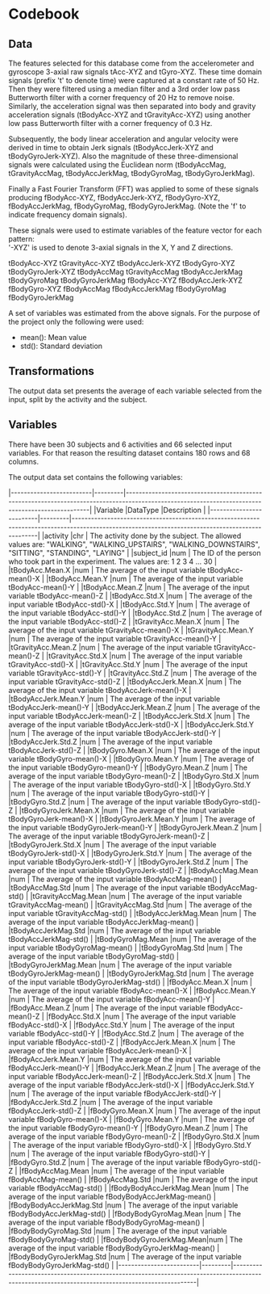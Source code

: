 Codebook
========================================

## Data

The features selected for this database come from the accelerometer and gyroscope 3-axial raw signals tAcc-XYZ and tGyro-XYZ. These time domain signals (prefix 't' to denote time) were captured at a constant rate of 50 Hz. Then they were filtered using a median filter and a 3rd order low pass Butterworth filter with a corner frequency of 20 Hz to remove noise. Similarly, the acceleration signal was then separated into body and gravity acceleration signals (tBodyAcc-XYZ and tGravityAcc-XYZ) using another low pass Butterworth filter with a corner frequency of 0.3 Hz. 

Subsequently, the body linear acceleration and angular velocity were derived in time to obtain Jerk signals (tBodyAccJerk-XYZ and tBodyGyroJerk-XYZ). Also the magnitude of these three-dimensional signals were calculated using the Euclidean norm (tBodyAccMag, tGravityAccMag, tBodyAccJerkMag, tBodyGyroMag, tBodyGyroJerkMag). 

Finally a Fast Fourier Transform (FFT) was applied to some of these signals producing fBodyAcc-XYZ, fBodyAccJerk-XYZ, fBodyGyro-XYZ, fBodyAccJerkMag, fBodyGyroMag, fBodyGyroJerkMag. (Note the 'f' to indicate frequency domain signals). 

These signals were used to estimate variables of the feature vector for each pattern:  
'-XYZ' is used to denote 3-axial signals in the X, Y and Z directions.

tBodyAcc-XYZ
tGravityAcc-XYZ
tBodyAccJerk-XYZ
tBodyGyro-XYZ
tBodyGyroJerk-XYZ
tBodyAccMag
tGravityAccMag
tBodyAccJerkMag
tBodyGyroMag
tBodyGyroJerkMag
fBodyAcc-XYZ
fBodyAccJerk-XYZ
fBodyGyro-XYZ
fBodyAccMag
fBodyAccJerkMag
fBodyGyroMag
fBodyGyroJerkMag

A set of variables was estimated from the above signals. For the purpose of the project only the following were used:
* mean(): Mean value
* std(): Standard deviation

## Transformations

The output data set presents the average of each variable selected from the input, split by the activity and the subject. 

## Variables

There have been 30 subjects and 6 activities and 66 selected input variables. For that reason the resulting dataset contains 180 rows and 68 columns.

The output data set contains the following variables:

|-------------------------|---------|-------------------------------------------------------------------------------------------------------------------------------------------------|
|Variable                 |DataType |Description                                                                                                                                      |
|-------------------------|---------|-------------------------------------------------------------------------------------------------------------------------------------------------|
|activity                 |chr      |  The activity done by the subject. The allowed values are: "WALKING", "WALKING_UPSTAIRS", "WALKING_DOWNSTAIRS", "SITTING", "STANDING", "LAYING" |
|subject_id               |num      |  The ID of the person who took part in the experiment. The values are: 1 2 3 4 ... 30                                                           |
|tBodyAcc.Mean.X          |num      |  The average of the input variable tBodyAcc-mean()-X                                                                                            |
|tBodyAcc.Mean.Y          |num      |  The average of the input variable tBodyAcc-mean()-Y                                                                                            |
|tBodyAcc.Mean.Z          |num      |  The average of the input variable tBodyAcc-mean()-Z                                                                                            |
|tBodyAcc.Std.X           |num      |  The average of the input variable tBodyAcc-std()-X                                                                                             |
|tBodyAcc.Std.Y           |num      |  The average of the input variable tBodyAcc-std()-Y                                                                                             |
|tBodyAcc.Std.Z           |num      |  The average of the input variable tBodyAcc-std()-Z                                                                                             |
|tGravityAcc.Mean.X       |num      |  The average of the input variable tGravityAcc-mean()-X                                                                                         |
|tGravityAcc.Mean.Y       |num      |  The average of the input variable tGravityAcc-mean()-Y                                                                                         |
|tGravityAcc.Mean.Z       |num      |  The average of the input variable tGravityAcc-mean()-Z                                                                                         |
|tGravityAcc.Std.X        |num      |  The average of the input variable tGravityAcc-std()-X                                                                                          |
|tGravityAcc.Std.Y        |num      |  The average of the input variable tGravityAcc-std()-Y                                                                                          |
|tGravityAcc.Std.Z        |num      |  The average of the input variable tGravityAcc-std()-Z                                                                                          |
|tBodyAccJerk.Mean.X      |num      |  The average of the input variable tBodyAccJerk-mean()-X                                                                                        |
|tBodyAccJerk.Mean.Y      |num      |  The average of the input variable tBodyAccJerk-mean()-Y                                                                                        |
|tBodyAccJerk.Mean.Z      |num      |  The average of the input variable tBodyAccJerk-mean()-Z                                                                                        |
|tBodyAccJerk.Std.X       |num      |  The average of the input variable tBodyAccJerk-std()-X                                                                                         |
|tBodyAccJerk.Std.Y       |num      |  The average of the input variable tBodyAccJerk-std()-Y                                                                                         |
|tBodyAccJerk.Std.Z       |num      |  The average of the input variable tBodyAccJerk-std()-Z                                                                                         |
|tBodyGyro.Mean.X         |num      |  The average of the input variable tBodyGyro-mean()-X                                                                                           |
|tBodyGyro.Mean.Y         |num      |  The average of the input variable tBodyGyro-mean()-Y                                                                                           |
|tBodyGyro.Mean.Z         |num      |  The average of the input variable tBodyGyro-mean()-Z                                                                                           |
|tBodyGyro.Std.X          |num      |  The average of the input variable tBodyGyro-std()-X                                                                                            |
|tBodyGyro.Std.Y          |num      |  The average of the input variable tBodyGyro-std()-Y                                                                                            |
|tBodyGyro.Std.Z          |num      |  The average of the input variable tBodyGyro-std()-Z                                                                                            |
|tBodyGyroJerk.Mean.X     |num      |  The average of the input variable tBodyGyroJerk-mean()-X                                                                                       |
|tBodyGyroJerk.Mean.Y     |num      |  The average of the input variable tBodyGyroJerk-mean()-Y                                                                                       |
|tBodyGyroJerk.Mean.Z     |num      |  The average of the input variable tBodyGyroJerk-mean()-Z                                                                                       |
|tBodyGyroJerk.Std.X      |num      |  The average of the input variable tBodyGyroJerk-std()-X                                                                                        |
|tBodyGyroJerk.Std.Y      |num      |  The average of the input variable tBodyGyroJerk-std()-Y                                                                                        |
|tBodyGyroJerk.Std.Z      |num      |  The average of the input variable tBodyGyroJerk-std()-Z                                                                                        |
|tBodyAccMag.Mean         |num      |  The average of the input variable tBodyAccMag-mean()                                                                                           |
|tBodyAccMag.Std          |num      |  The average of the input variable tBodyAccMag-std()                                                                                            |
|tGravityAccMag.Mean      |num      |  The average of the input variable tGravityAccMag-mean()                                                                                        |
|tGravityAccMag.Std       |num      |  The average of the input variable tGravityAccMag-std()                                                                                         |
|tBodyAccJerkMag.Mean     |num      |  The average of the input variable tBodyAccJerkMag-mean()                                                                                       |
|tBodyAccJerkMag.Std      |num      |  The average of the input variable tBodyAccJerkMag-std()                                                                                        |
|tBodyGyroMag.Mean        |num      |  The average of the input variable tBodyGyroMag-mean()                                                                                          |
|tBodyGyroMag.Std         |num      |  The average of the input variable tBodyGyroMag-std()                                                                                           |
|tBodyGyroJerkMag.Mean    |num      |  The average of the input variable tBodyGyroJerkMag-mean()                                                                                      |
|tBodyGyroJerkMag.Std     |num      |  The average of the input variable tBodyGyroJerkMag-std()                                                                                       |
|fBodyAcc.Mean.X          |num      |  The average of the input variable fBodyAcc-mean()-X                                                                                            |
|fBodyAcc.Mean.Y          |num      |  The average of the input variable fBodyAcc-mean()-Y                                                                                            |
|fBodyAcc.Mean.Z          |num      |  The average of the input variable fBodyAcc-mean()-Z                                                                                            |
|fBodyAcc.Std.X           |num      |  The average of the input variable fBodyAcc-std()-X                                                                                             |
|fBodyAcc.Std.Y           |num      |  The average of the input variable fBodyAcc-std()-Y                                                                                             |
|fBodyAcc.Std.Z           |num      |  The average of the input variable fBodyAcc-std()-Z                                                                                             |
|fBodyAccJerk.Mean.X      |num      |  The average of the input variable fBodyAccJerk-mean()-X                                                                                        |
|fBodyAccJerk.Mean.Y      |num      |  The average of the input variable fBodyAccJerk-mean()-Y                                                                                        |
|fBodyAccJerk.Mean.Z      |num      |  The average of the input variable fBodyAccJerk-mean()-Z                                                                                        |
|fBodyAccJerk.Std.X       |num      |  The average of the input variable fBodyAccJerk-std()-X                                                                                         |
|fBodyAccJerk.Std.Y       |num      |  The average of the input variable fBodyAccJerk-std()-Y                                                                                         |
|fBodyAccJerk.Std.Z       |num      |  The average of the input variable fBodyAccJerk-std()-Z                                                                                         |
|fBodyGyro.Mean.X         |num      |  The average of the input variable fBodyGyro-mean()-X                                                                                           |
|fBodyGyro.Mean.Y         |num      |  The average of the input variable fBodyGyro-mean()-Y                                                                                           |
|fBodyGyro.Mean.Z         |num      |  The average of the input variable fBodyGyro-mean()-Z                                                                                           |
|fBodyGyro.Std.X          |num      |  The average of the input variable fBodyGyro-std()-X                                                                                            |
|fBodyGyro.Std.Y          |num      |  The average of the input variable fBodyGyro-std()-Y                                                                                            |
|fBodyGyro.Std.Z          |num      |  The average of the input variable fBodyGyro-std()-Z                                                                                            |
|fBodyAccMag.Mean         |num      |  The average of the input variable fBodyAccMag-mean()                                                                                           |
|fBodyAccMag.Std          |num      |  The average of the input variable fBodyAccMag-std()                                                                                            |
|fBodyBodyAccJerkMag.Mean |num      |  The average of the input variable fBodyBodyAccJerkMag-mean()                                                                                   |
|fBodyBodyAccJerkMag.Std  |num      |  The average of the input variable fBodyBodyAccJerkMag-std()                                                                                    |
|fBodyBodyGyroMag.Mean    |num      |  The average of the input variable fBodyBodyGyroMag-mean()                                                                                      |
|fBodyBodyGyroMag.Std     |num      |  The average of the input variable fBodyBodyGyroMag-std()                                                                                       |
|fBodyBodyGyroJerkMag.Mean|num      |  The average of the input variable fBodyBodyGyroJerkMag-mean()                                                                                  |
|fBodyBodyGyroJerkMag.Std |num      |  The average of the input variable fBodyBodyGyroJerkMag-std()                                                                                   |
|-------------------------|---------|-------------------------------------------------------------------------------------------------------------------------------------------------|







































































